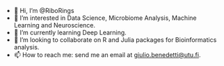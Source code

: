 - 👋 Hi, I’m @RiboRings
- 👀 I’m interested in Data Science, Microbiome Analysis, Machine Learning and Neuroscience.
- 🌱 I’m currently learning Deep Learning.
- 💞️ I’m looking to collaborate on R and Julia packages for Bioinformatics analysis.
- 📫 How to reach me: send me an email at giulio.benedetti@utu.fi.

<!---
RiboRings/RiboRings is a ✨ special ✨ repository because its `README.md` (this file) appears on your GitHub profile.
You can click the Preview link to take a look at your changes.
--->
